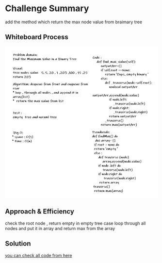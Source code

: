 # Challenge Summary
<!-- Description of the challenge -->
add the method which return the max node value from braimary tree 
## Whiteboard Process
<!-- Embedded whiteboard image -->
![find max](../../../img/max_tree.PNG)
## Approach & Efficiency
<!-- What approach did you take? Why? What is the Big O space/time for this approach? -->
check the root node , return empty in empty tree case
loop through all nodes and put it in array and return max from the array 
## Solution
<!-- Show how to run your code, and examples of it in action -->
[you can check all code from here](./tree.py)